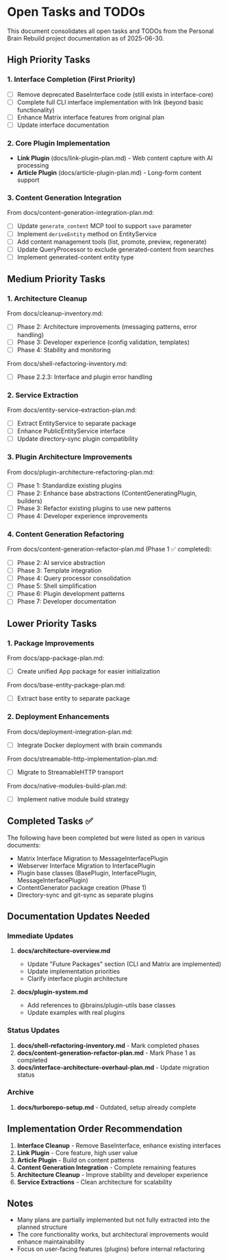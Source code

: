 # Open Tasks and TODOs

This document consolidates all open tasks and TODOs from the Personal Brain Rebuild project documentation as of 2025-06-30.

## High Priority Tasks

### 1. Interface Completion (First Priority)

- [ ] Remove deprecated BaseInterface code (still exists in interface-core)
- [ ] Complete full CLI interface implementation with Ink (beyond basic functionality)
- [ ] Enhance Matrix interface features from original plan
- [ ] Update interface documentation

### 2. Core Plugin Implementation

- **Link Plugin** (docs/link-plugin-plan.md) - Web content capture with AI processing
- **Article Plugin** (docs/article-plugin-plan.md) - Long-form content support

### 3. Content Generation Integration

From docs/content-generation-integration-plan.md:

- [ ] Update `generate_content` MCP tool to support `save` parameter
- [ ] Implement `deriveEntity` method on EntityService
- [ ] Add content management tools (list, promote, preview, regenerate)
- [ ] Update QueryProcessor to exclude generated-content from searches
- [ ] Implement generated-content entity type

## Medium Priority Tasks

### 1. Architecture Cleanup

From docs/cleanup-inventory.md:

- [ ] Phase 2: Architecture improvements (messaging patterns, error handling)
- [ ] Phase 3: Developer experience (config validation, templates)
- [ ] Phase 4: Stability and monitoring

From docs/shell-refactoring-inventory.md:

- [ ] Phase 2.2.3: Interface and plugin error handling

### 2. Service Extraction

From docs/entity-service-extraction-plan.md:

- [ ] Extract EntityService to separate package
- [ ] Enhance PublicEntityService interface
- [ ] Update directory-sync plugin compatibility

### 3. Plugin Architecture Improvements

From docs/plugin-architecture-refactoring-plan.md:

- [ ] Phase 1: Standardize existing plugins
- [ ] Phase 2: Enhance base abstractions (ContentGeneratingPlugin, builders)
- [ ] Phase 3: Refactor existing plugins to use new patterns
- [ ] Phase 4: Developer experience improvements

### 4. Content Generation Refactoring

From docs/content-generation-refactor-plan.md (Phase 1 ✅ completed):

- [ ] Phase 2: AI service abstraction
- [ ] Phase 3: Template integration
- [ ] Phase 4: Query processor consolidation
- [ ] Phase 5: Shell simplification
- [ ] Phase 6: Plugin development patterns
- [ ] Phase 7: Developer documentation

## Lower Priority Tasks

### 1. Package Improvements

From docs/app-package-plan.md:

- [ ] Create unified App package for easier initialization

From docs/base-entity-package-plan.md:

- [ ] Extract base entity to separate package

### 2. Deployment Enhancements

From docs/deployment-integration-plan.md:

- [ ] Integrate Docker deployment with brain commands

From docs/streamable-http-implementation-plan.md:

- [ ] Migrate to StreamableHTTP transport

From docs/native-modules-build-plan.md:

- [ ] Implement native module build strategy

## Completed Tasks ✅

The following have been completed but were listed as open in various documents:

- Matrix Interface Migration to MessageInterfacePlugin
- Webserver Interface Migration to InterfacePlugin
- Plugin base classes (BasePlugin, InterfacePlugin, MessageInterfacePlugin)
- ContentGenerator package creation (Phase 1)
- Directory-sync and git-sync as separate plugins

## Documentation Updates Needed

### Immediate Updates

1. **docs/architecture-overview.md**
   - Update "Future Packages" section (CLI and Matrix are implemented)
   - Update implementation priorities
   - Clarify interface plugin architecture

2. **docs/plugin-system.md**
   - Add references to @brains/plugin-utils base classes
   - Update examples with real plugins

### Status Updates

1. **docs/shell-refactoring-inventory.md** - Mark completed phases
2. **docs/content-generation-refactor-plan.md** - Mark Phase 1 as completed
3. **docs/interface-architecture-overhaul-plan.md** - Update migration status

### Archive

1. **docs/turborepo-setup.md** - Outdated, setup already complete

## Implementation Order Recommendation

1. **Interface Cleanup** - Remove BaseInterface, enhance existing interfaces
2. **Link Plugin** - Core feature, high user value
3. **Article Plugin** - Build on content patterns
4. **Content Generation Integration** - Complete remaining features
5. **Architecture Cleanup** - Improve stability and developer experience
6. **Service Extractions** - Clean architecture for scalability

## Notes

- Many plans are partially implemented but not fully extracted into the planned structure
- The core functionality works, but architectural improvements would enhance maintainability
- Focus on user-facing features (plugins) before internal refactoring
